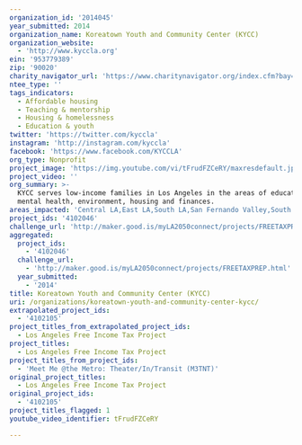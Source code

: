```yaml
---
organization_id: '2014045'
year_submitted: 2014
organization_name: Koreatown Youth and Community Center (KYCC)
organization_website:
  - 'http://www.kyccla.org'
ein: '953779389'
zip: '90020'
charity_navigator_url: 'https://www.charitynavigator.org/index.cfm?bay=search.profile&ein=953779389'
ntee_type: ''
tags_indicators:
  - Affordable housing
  - Teaching & mentorship
  - Housing & homelessness
  - Education & youth
twitter: 'https://twitter.com/kyccla'
instagram: 'http://instagram.com/kyccla'
facebook: 'https://www.facebook.com/KYCCLA'
org_type: Nonprofit
project_image: 'https://img.youtube.com/vi/tFrudFZCeRY/maxresdefault.jpg'
project_video: ''
org_summary: >-
  KYCC serves low-income families in Los Angeles in the areas of education,
  mental health, environment, housing and finances.
areas_impacted: 'Central LA,East LA,South LA,San Fernando Valley,South Bay,Westside,Other:'
project_ids: '4102046'
challenge_url: 'http://maker.good.is/myLA2050connect/projects/FREETAXPREP.html'
aggregated:
  project_ids:
    - '4102046'
  challenge_url:
    - 'http://maker.good.is/myLA2050connect/projects/FREETAXPREP.html'
  year_submitted:
    - '2014'
title: Koreatown Youth and Community Center (KYCC)
uri: /organizations/koreatown-youth-and-community-center-kycc/
extrapolated_project_ids:
  - '4102105'
project_titles_from_extrapolated_project_ids:
  - Los Angeles Free Income Tax Project
project_titles:
  - Los Angeles Free Income Tax Project
project_titles_from_project_ids:
  - 'Meet Me @the Metro: Theater/In/Transit (M3TNT)'
original_project_titles:
  - Los Angeles Free Income Tax Project
original_project_ids:
  - '4102105'
project_titles_flagged: 1
youtube_video_identifier: tFrudFZCeRY

---
```

